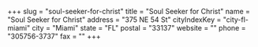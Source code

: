 +++
slug = "soul-seeker-for-christ"
title = "Soul Seeker for Christ"
name = "Soul Seeker for Christ"
address = "375 NE 54 St"
cityIndexKey = "city-fl-miami"
city = "Miami"
state = "FL"
postal = "33137"
website = ""
phone = "305756-3737"
fax = ""
+++
